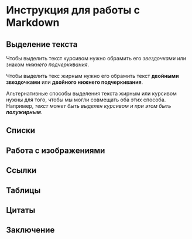# Инструкция для работы с Markdown

## Выделение текста

Чтобы выделить текст курсивом нужно обрамить его *звездочками* или знаком _нижнего подчеркивания_.

Чтобы выделить текс жирным нужно его обрамить текст **двойными звездочками** или __двойного нижнего подчеркивания__.

Альтернативные способы выделения текста жирным или курсивом нужны для того, чтобы мы могли совмещать оба этих способа. Например, _текст может быть выделен курсивом и при этом быть **полужирным**_.

## Списки

## Работа с изображениями

## Ссылки

## Таблицы

## Цитаты

## Заключение